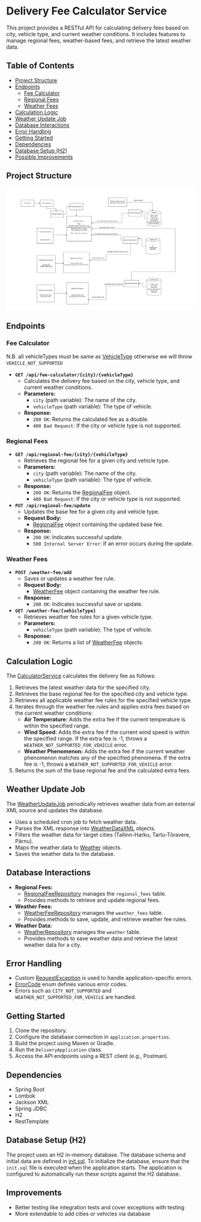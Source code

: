 # Delivery Fee Calculator Service

This project provides a RESTful API for calculating delivery fees based on city, vehicle type, and current weather conditions. It includes features to manage regional fees, weather-based fees, and retrieve the latest weather data.

## Table of Contents

- [Project Structure](#project-structure)
- [Endpoints](#endpoints)
    - [Fee Calculator](#fee-calculator)
    - [Regional Fees](#regional-fees)
    - [Weather Fees](#weather-fees)
- [Calculation Logic](#calculation-logic)
- [Weather Update Job](#weather-update-job)
- [Database Interactions](#database-interactions)
- [Error Handling](#error-handling)
- [Getting Started](#getting-started)
- [Dependencies](#dependencies)
- [Database Setup (H2)](#database-setup-h2)
- [Possible Improvements](#improvements-)

## Project Structure
![img.png](img.png)
## Endpoints

### Fee Calculator
N.B. all vehicleTypes must be same as [VehicleType](src/main/java/fujitsu/delivery/application/model/VehicleType.java) otherwise we will throw `VEHICLE_NOT_SUPPORTED`
-   **`GET /api/fee-calculator/{city}/{vehicleType}`**
    -   Calculates the delivery fee based on the city, vehicle type, and current weather conditions.
    -   **Parameters:**
        -   `city` (path variable): The name of the city.
        -   `vehicleType` (path variable): The type of vehicle.
    -   **Response:**
        -   `200 OK`: Returns the calculated fee as a double.
        -   `400 Bad Request`: If the city or vehicle type is not supported.

### Regional Fees

-   **`GET /api/regional-fee/{city}/{vehicleType}`**
    -   Retrieves the regional fee for a given city and vehicle type.
    -   **Parameters:**
        -   `city` (path variable): The name of the city.
        -   `vehicleType` (path variable): The type of vehicle.
    -   **Response:**
        -   `200 OK`: Returns the [RegionalFee](src/main/java/fujitsu/delivery/application/model/RegionalFee.java) object.
        -   `400 Bad Request`: If the city or vehicle type is not supported.
-   **`PUT /api/regional-fee/update`**
    -   Updates the base fee for a given city and vehicle type.
    -   **Request Body:**
        -   [RegionalFee](src/main/java/fujitsu/delivery/application/model/RegionalFee.java) object containing the updated base fee.
    -   **Response:**
        -   `200 OK`: Indicates successful update.
        -   `500 Internal Server Error`: If an error occurs during the update.

### Weather Fees

-   **`POST /weather-fee/add`**
    -   Saves or updates a weather fee rule.
    -   **Request Body:**
        -   [WeatherFee](src/main/java/fujitsu/delivery/application/model/WeatherFee.java) object containing the weather fee rule.
    -   **Response:**
        -   `200 OK`: Indicates successful save or update.
-   **`GET /weather-fee/{vehicleType}`**
    -   Retrieves weather fee rules for a given vehicle type.
    -   **Parameters:**
        -   `vehicleType` (path variable): The type of vehicle.
    -   **Response:**
        -   `200 OK`: Returns a list of [WeatherFee](src/main/java/fujitsu/delivery/application/model/WeatherFee.java) objects.

## Calculation Logic

The [CalculatorService](src/main/java/fujitsu/delivery/application/service/CalculatorService.java) calculates the delivery fee as follows:

1.  Retrieves the latest weather data for the specified city.
2.  Retrieves the base regional fee for the specified city and vehicle type.
3.  Retrieves all applicable weather fee rules for the specified vehicle type.
4.  Iterates through the weather fee rules and applies extra fees based on the current weather conditions:
    -   **Air Temperature:** Adds the extra fee if the current temperature is within the specified range.
    -   **Wind Speed:** Adds the extra fee if the current wind speed is within the specified range. If the extra fee is -1, throws a `WEATHER_NOT_SUPPORTED_FOR_VEHICLE` error.
    -   **Weather Phenomenon:** Adds the extra fee if the current weather phenomenon matches any of the specified phenomena. If the extra fee is -1, throws a `WEATHER_NOT_SUPPORTED_FOR_VEHICLE` error.
5.  Returns the sum of the base regional fee and the calculated extra fees.

## Weather Update Job

The [WeatherUpdateJob](src/main/java/fujitsu/delivery/application/jobs/WeatherUpdateJob.java) periodically retrieves weather data from an external XML source and updates the database.

-   Uses a scheduled cron job to fetch weather data.
-   Parses the XML response into [WeatherDataXML](src/main/java/fujitsu/delivery/application/model/WeatherDataXML.java) objects.
-   Filters the weather data for target cities (Tallinn-Harku, Tartu-Tõravere, Pärnu).
-   Maps the weather data to [Weather](src/main/java/fujitsu/delivery/application/model/Weather.java) objects.
-   Saves the weather data to the database.

## Database Interactions

-   **Regional Fees:**
    -   [RegionalFeeRepository](src/main/java/fujitsu/delivery/application/repository/impl/RegionalFeeRepositoryImpl.java) manages the `regional_fees` table.
    -   Provides methods to retrieve and update regional fees.
-   **Weather Fees:**
    -   [WeatherFeeRepository](src/main/java/fujitsu/delivery/application/repository/impl/WeatherFeeRepositoryImpl.java) manages the `weather_fees` table.
    -   Provides methods to save, update, and retrieve weather fee rules.
-   **Weather Data:**
    -   [WeatherRepository](src/main/java/fujitsu/delivery/application/repository/impl/WeatherRepositoryImpl.java) manages the `weather` table.
    -   Provides methods to save weather data and retrieve the latest weather data for a city.

## Error Handling

-   Custom [RequestException](src/main/java/fujitsu/delivery/application/exception/RequestException.java) is used to handle application-specific errors.
-   [ErrorCode](src/main/java/fujitsu/delivery/application/exception/ErrorCode.java) enum defines various error codes.
-   Errors such as `CITY_NOT_SUPPORTED` and `WEATHER_NOT_SUPPORTED_FOR_VEHICLE` are handled.

## Getting Started

1.  Clone the repository.
2.  Configure the database connection in `application.properties`.
3.  Build the project using Maven or Gradle.
4.  Run the `DeliveryApplication` class.
5.  Access the API endpoints using a REST client (e.g., Postman).

## Dependencies

-   Spring Boot
-   Lombok
-   Jackson XML
-   Spring JDBC
-   H2
-   RestTemplate

## Database Setup (H2)

The project uses an H2 in-memory database.
The database schema and initial data are defined in [init.sql](src/main/resources/init.sql). To initialize the database, ensure that the `init.sql` file is executed when the application starts. The application is configured to automatically run these scripts against the H2 database.


## Improvements 

- Better testing like integration tests and cover exceptions with testing
- More extendable to add cities or vehicles via database 
